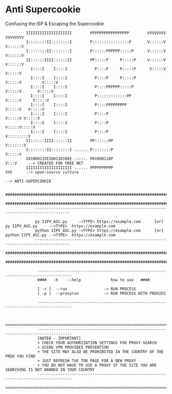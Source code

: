# Anti Supercookie
Confusing the ISP &amp; Escaping the Supercookie

     
                  
             IIIIIIIIIIIIIIIIIIII        PPPPPPPPPPPPPPPPP        VVVVVVVV           VVVVVVVV
             I::::::::II::::::::I        P::::::::::::::::P       V::::::V           V::::::V
             I::::::::II::::::::I        P::::::PPPPPP:::::P      V::::::V           V::::::V
             II::::::IIII::::::II        PP:::::P     P:::::P     V::::::V           V::::::V
               I::::I    I::::I            P::::P     P:::::P      V:::::V           V:::::V 
               I::::I    I::::I            P::::P     P:::::P       V:::::V         V:::::V  
               I::::I    I::::I            P::::PPPPPP:::::P         V:::::V       V:::::V   
               I::::I    I::::I            P:::::::::::::PP           V:::::V     V:::::V    
               I::::I    I::::I            P::::PPPPPPPPP              V:::::V   V:::::V     
               I::::I    I::::I            P::::P                       V:::::V V:::::V      
               I::::I    I::::I            P::::P                        V:::::V:::::V       
               I::::I    I::::I            P::::P                         V:::::::::V        
             II::::::IIII::::::II        PP::::::PP                        V:::::::V         
             I::::::::II::::::::I ...... P::::::::P                         V:::::V          
             I01000110II00110100I .::::. P01000110P                          V:::V     --> CREATED FOR FREE NET
             IIIIIIIIIIIIIIIIIIII ...... PPPPPPPPPP                           VVV      --> open-source culture
                                                                                       --> ANTI-SUPERCOOKIE
                  
                 ############################################################################################################
                 ############################################################################################################
                 -------------------------------------------------------------------------------------
                 
                 py IIPV_ASC.py     -<TYPE> https://example.com      [or] py IIPV_ASC.py     --<TYPE>  https://example.com 
                 python IIPV_ASC.py -<TYPE> https://example.com      [or] python IIPV_ASC.py --<TYPE>  https://example.com
                 -------------------------------------------------------------------------------------
                 ############################################################################################################
                 ############################################################################################################
                  
                  -------------------------------------------------------------------------------------
                  ####   -h    --help             how to use   ####
                  
                  [ -r ]  --run                -> RUN PROCESS
                  [ -p ]  --proxyrun           -> RUN PROCESS WITH PROXIES
                  
                  -------------------------------------------------------------------------------------
                  
                  
                  <<<<<<<<<<<<<<<<<<<<<<<<<<<<<<<<<<<<<<<<<<<<<<<<<<<<<<<<<<<<<<<<<<<<<<<<<<<<<<<<<<<<<
                  -------------------------------------------------------------------------------------
                  [NOTED - IMPORTANT]
                  + CHECK YOUR AUTHORIZATION SETTINGS FOR PROXY SEARCH
                  + USING VPN PROVIDES PREVENTION
                  + THE SITE MAY ALSO BE PROHIBITED IN THE COUNTRY OF THE PROX YOU FIND
                  + JUST REFRESH THE TOR PAGE FOR A NEW PROXY
                  + YOU DO NOT HAVE TO USE A PROXY IF THE SITE YOU ARE SEARCHING IS NOT BANNED IN YOUR COUNTRY
                  -------------------------------------------------------------------------------------
                  >>>>>>>>>>>>>>>>>>>>>>>>>>>>>>>>>>>>>>>>>>>>>>>>>>>>>>>>>>>>>>>>>>>>>>>>>>>>>>>>>>>>>
                  
                  
